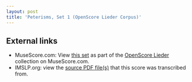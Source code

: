 ```yaml
---
layout: post
title: 'Peterisms, Set 1 (OpenScore Lieder Corpus)'
---
```


## External links

- MuseScore.com: View [this set] as part of the [OpenScore Lieder] collection on MuseScore.com.
- IMSLP.org: view the [source PDF file(s)][IMSLP] that this score was transcribed from.

[IMSLP]: https://imslp.org/wiki/Special:ReverseLookup/272293
[this set]: https://musescore.com/openscore-lieder-corpus/sets/5103529
[OpenScore Lieder]: https://musescore.com/openscore-lieder-corpus
